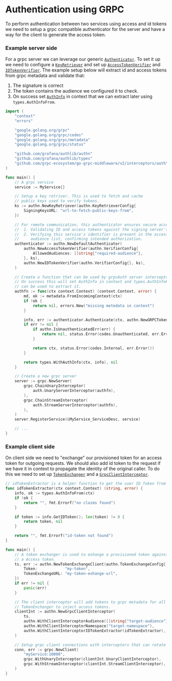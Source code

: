 # Authentication using GRPC

To perform authentication between two services using access and id tokens we need to setup a grpc compatible authenticator for the server and have a way for the client to generate the access token.

### Example server side

For a grpc server we can leverage our generic [`Authenticator`](../authn/authenticator.go). To set it up we need to configure a [`KeyRetriever`](../authn/jwks.go) and set up [`AccessTokenVerifier`](../authn/verifier_access_token.go) and  
[`IDTokenVerifier`](../authn/verifier_id_token.go). The example setup below will extract id and access tokens from grpc metadata and validate that:
1. The signature is correct
2. The token contains the audience we configured it to check.
3. On success set [`AuthInfo`](../types/auth.go) in context that we can extract later using `types.AuthInfoFrom`.

```go
import (
	"context"
	"errors"

	"google.golang.org/grpc"
	"google.golang.org/grpc/codes"
	"google.golang.org/grpc/metadata"
	"google.golang.org/grpc/status"

	"github.com/grafana/authlib/authn"
	"github.com/grafana/authlib/types"
	"github.com/grpc-ecosystem/go-grpc-middleware/v2/interceptors/auth"
)

func main() {
	// A grpc service
	service := MyService{}

	// Setup a key retriver. This is used to fetch and cache
	// public keys used to verify tokens.
	ks := authn.NewKeyRetriever(authn.KeyRetrieverConfig{
		SigningKeysURL: "url-to-fetch-public-keys-from",
	})

	// For remote communication, this authenticator ensures secure access by:
	//  1. Validating ID and access tokens against the signing server's keys.
	//  2. Verifying this service's identifier is present in the access token's
	//     audience list, confirming intended authorization.
	authenticator := authn.NewDefaultAuthenticator(
		authn.NewAccessTokenVerifier(authn.VerifierConfig{
			AllowedAudiences: []string{"required-audience"},
		}, ks),
		authn.NewIDTokenVerifier(authn.VerifierConfig{}, ks),
	)

	// Create a function that can be used by grpcAuth server interceptors.
	// On success this will set AuthInfo in context and types.AuthInfoFrom(ctx)
	// can be used to extract it.
	authfn := func(ctx context.Context) (context.Context, error) {
		md, ok := metadata.FromIncomingContext(ctx)
		if !ok {
			return nil, errors.New("missing metedata in context")
		}

		info, err := authenticator.Authenticate(ctx, authn.NewGRPCTokenProvider(md))
		if err != nil {
			if authn.IsUnauthenticatedErr(err) {
				return nil, status.Error(codes.Unauthenticated, err.Error())
			}

			return ctx, status.Error(codes.Internal, err.Error())
		}

		return types.WithAuthInfo(ctx, info), nil
	}

	// Create a new grpc server
	server := grpc.NewServer(
		grpc.ChainUnaryInterceptor(
			auth.UnaryServerInterceptor(authfn),
		),
		grpc.ChainStreamInterceptor(
			auth.StreamServerInterceptor(authfn),
		),
	)
	server.RegisterService(&MyService_ServiceDesc, service)

	// ...
}
```

### Example client side

On client side we need to "exchange" our provisioned token for an access token for outgoing requests. We should also add id token to the request if we have it in context to propagate the identity of the original caller.
To do this we need to set up [`TokenExchanger`](../authn/token_exchange.go) and a [`GrpcClientInterceptor`](../authn/grpc_client_interceptor.go). 

```go
// idTokenExtractor is a helper function to get the user ID Token from context
func idTokenExtractor(ctx context.Context) (string, error) {
	info, ok := types.AuthInfoFrom(ctx)
	if !ok {
		return "", fmt.Errorf("no claims found")
	}

	if token := info.GetIDToken(); len(token) != 0 {
		return token, nil
	}

	return "", fmt.Errorf("id-token not found")
}

func main() {
	// A token exchanger is used to exhange a provisioned token against
	// a Access token.
	ts, err := authn.NewTokenExchangeClient(authn.TokenExchangeConfig{
		Token:            "my-token",
		TokenExchangeURL: "my-token-exhange-url",
	})
	if err != nil {
		panic(err)
	}

	// The client interceptor will add tokens to grpc metadata for all outgoing requests. It uses the provided
    // TokenExchanger to inject access tokens.
	clientInt := authn.NewGrpcClientInterceptor(
		ts,
		authn.WithClientInterceptorAudience([]string{"target-audience"}),
		authn.WithClientInterceptorNamespace("target-namespace"),
		authn.WithClientInterceptorIDTokenExtractor(idTokenExtractor),
	)

	// Setup grpc client connections with interceptors that can rotate and forward tokens.
	conn, err := grpc.NewClient(
		"myService:10000",
		grpc.WithUnaryInterceptor(clientInt.UnaryClientInterceptor),
		grpc.WithStreamInterceptor(clientInt.StreamClientInterceptor),
	)
}
```
